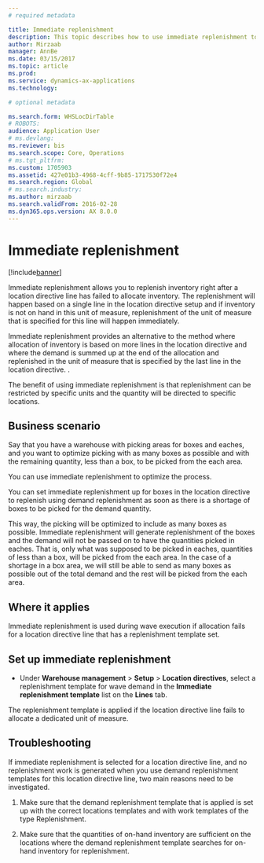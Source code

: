```yaml
---
# required metadata

title: Immediate replenishment
description: This topic describes how to use immediate replenishment to replenish inventory when a location directive fails to locate inventory.
author: Mirzaab
manager: AnnBe
ms.date: 03/15/2017
ms.topic: article
ms.prod: 
ms.service: dynamics-ax-applications
ms.technology: 

# optional metadata

ms.search.form: WHSLocDirTable  
# ROBOTS: 
audience: Application User
# ms.devlang: 
ms.reviewer: bis
ms.search.scope: Core, Operations
# ms.tgt_pltfrm: 
ms.custom: 1705903
ms.assetid: 427e01b3-4968-4cff-9b85-1717530f72e4
ms.search.region: Global
# ms.search.industry: 
ms.author: mirzaab
ms.search.validFrom: 2016-02-28
ms.dyn365.ops.version: AX 8.0.0
---
```


# Immediate replenishment

[!include[banner](../includes/banner.md)]


Immediate replenishment allows you to replenish inventory right after a location
directive line has failed to allocate inventory. The replenishment will happen
based on a single line in the location directive setup and if inventory is not
on hand in this unit of measure, replenishment of the unit of measure that is
specified for this line will happen immediately.

Immediate replenishment provides an alternative to the method where allocation
of inventory is based on more lines in the location directive and where the
demand is summed up at the end of the allocation and replenished in the unit of
measure that is specified by the last line in the location directive. .

The benefit of using immediate replenishment is that replenishment can be
restricted by specific units and the quantity will be directed to specific
locations.

## Business scenario

Say that you have a warehouse with picking areas for boxes and eaches, and you
want to optimize picking with as many boxes as possible and with the remaining
quantity, less than a box, to be picked from the each area. 

You can use immediate replenishment to optimize the process. 

You can set immediate replenishment up for boxes in the location directive to 
replenish using demand replenishment as soon as there is a shortage of boxes to be picked for the
demand quantity. 

This way, the picking will be optimized to include as many boxes
as possible. Immediate replenishment will generate replenishment of the boxes
and the demand will not be passed on to have the quantities picked in eaches.
That is, only what was supposed to be picked in eaches, quantities of less than
a box, will be picked from the each area. In the case of a shortage in a box
area, we will still be able to send as many boxes as possible out of the total
demand and the rest will be picked from the each area.

## Where it applies

Immediate replenishment is used during wave execution if allocation fails for a
location directive line that has a replenishment template set.

## Set up immediate replenishment

-   Under **Warehouse management** \> **Setup** \> **Location directives**,
    select a replenishment template for wave demand in the **Immediate
    replenishment template** list on the **Lines** tab.

The replenishment template is applied if the location directive line fails to
allocate a dedicated unit of measure.

## Troubleshooting

If immediate replenishment is selected for a location directive line, and no
replenishment work is generated when you use demand replenishment templates for
this location directive line, two main reasons need to be investigated.

1.  Make sure that the demand replenishment template that is applied is set up
    with the correct locations templates and with work templates of the type
    Replenishment.

2.  Make sure that the quantities of on-hand inventory are sufficient on the
    locations where the demand replenishment template searches for on-hand
    inventory for replenishment.
